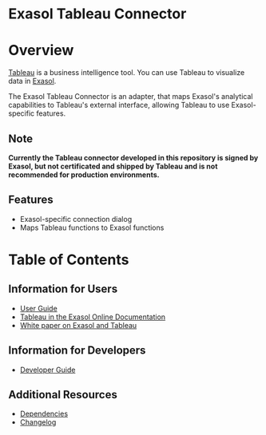 # Exasol Tableau Connector

<!-- add logo and banners here -->

# Overview

[Tableau](https://www.tableau.com/) is a business intelligence tool. You can use Tableau to visualize data in [Exasol](https://www.exasol.com).

The Exasol Tableau Connector is an adapter, that maps Exasol's analytical capabilities to Tableau's external interface, allowing Tableau to use Exasol-specific features.

## Note

**Currently the Tableau connector developed in this repository is signed by Exasol, but not certificated and shipped by Tableau and is not recommended for production environments.**

## Features

* Exasol-specific connection dialog
* Maps Tableau functions to Exasol functions


# Table of Contents

## Information for Users

* [User Guide](doc/user_guide/user_guide.md)
* [Tableau in the Exasol Online Documentation](https://docs.exasol.com/connect_exasol/bi_tools/tableau.htm)
* [White paper on Exasol and Tableau](https://www.exasol.com/resource/tableau-exasol-better-together/)

## Information for Developers

* [Developer Guide](doc/developer_guide/developer_guide.md)

## Additional Resources

* [Dependencies](dependencies.md)
* [Changelog](doc/changes/changelog.md)
